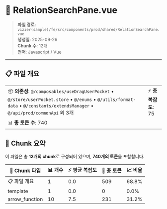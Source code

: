 # 📄 RelationSearchPane.vue

> **파일 경로**: `vizier(sample)/fe/src/components/prod/shared/RelationSearchPane.vue`  
> **생성일**: 2025-09-26  
> **Chunk 수**: 12개  
> **언어**: Javascript / Vue
---


## 📋 파일 개요

| | |
|--|--|
| 📦 **의존성**: `@/composables/useDragUserPocket` • `@/store/userPocket.store` • `@/enums` • `@/utils/format-data` • `@/constants/extendsManager` • `@/api/prod/commonApi` 외 3개 | ⚡ **총 복잡도**: 75 |
| 📊 **총 토큰 수**: 740 |  |






## 🧩 Chunk 요약

이 파일은 총 **12개의 chunk**로 구성되어 있으며, **740개의 토큰**을 포함합니다.

| 🧩 Chunk 타입 | 📊 개수 | ⚡ 평균 복잡도 | 📝 총 토큰 | 📈 비율 |
|---------------|--------|-------------|----------|--------|
| 📋 파일 개요 | 1 | 0.0 | 509 | 68.8% |
| template | 1 | 0.0 | 0 | 0.0% |
| arrow_function | 10 | 7.5 | 231 | 31.2% |

